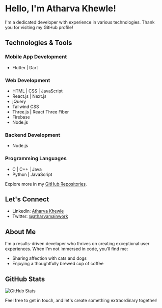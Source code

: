 # Hello, I'm Atharva Khewle!

I'm a dedicated developer with experience in various technologies. Thank you for visiting my GitHub profile!

## Technologies & Tools

### Mobile App Development
- Flutter | Dart

### Web Development
- HTML | CSS | JavaScript
- React.js | Next.js
- jQuery
- Tailwind CSS
- Three.js | React Three Fiber
- Firebase
- Node.js

### Backend Development
- Node.js

### Programming Languages
- C | C++ | Java
- Python | JavaScript

Explore more in my [GitHub Repositories]([https://github.com/discipline101](https://github.com/discipline101?tab=repositories)).

## Let's Connect

- LinkedIn: [Atharva Khewle](https://www.linkedin.com/in/atharvakhewle/)
- Twitter: [@atharvamainwork](https://twitter.com/atharvamainwork)

## About Me

I'm a results-driven developer who thrives on creating exceptional user experiences. When I'm not immersed in code, you'll find me:

- Sharing affection with cats and dogs
- Enjoying a thoughtfully brewed cup of coffee


## GitHub Stats

![GitHub Stats](https://github-readme-stats.vercel.app/api?username=discipline101&show_icons=true&hide_border=true)

Feel free to get in touch, and let's create something extraordinary together!


<!--
**discipline101/discipline101** is a ✨ _special_ ✨ repository because its `README.md` (this file) appears on your GitHub profile.

Here are some ideas to get you started:

- 🔭 I’m currently working on ...
- 🌱 I’m currently learning ...
- 👯 I’m looking to collaborate on ...
- 🤔 I’m looking for help with ...
- 💬 Ask me about ...
- 📫 How to reach me: ...
- 😄 Pronouns: ...
- ⚡ Fun fact: ...
-->
